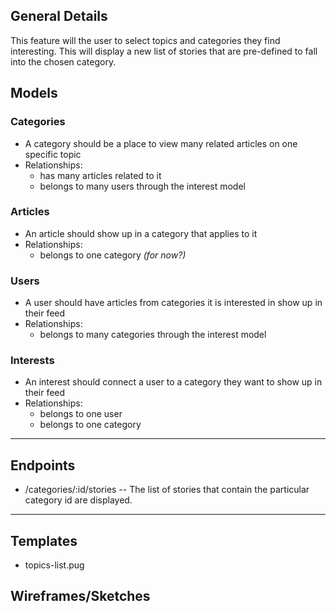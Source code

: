 ## General Details
This feature will the user to select topics and categories they find interesting. This will display a new list of stories that are pre-defined to fall into the chosen category.

## Models

### Categories
  * A category should be a place to view many related articles on one specific topic
  * Relationships:
    * has many articles related to it
    * belongs to many users through the interest model

### Articles
  * An article should show up in a category that applies to it
  * Relationships:
    * belongs to one category *(for now?)*

### Users
  * A user should have articles from categories it is interested in show up in their feed
  * Relationships:
    * belongs to many categories through the interest model

### Interests
  * An interest should connect a user to a category they want to show up in their feed
  * Relationships:
    * belongs to one user
    * belongs to one category

---


## Endpoints

* /categories/:id/stories -- The list of stories that contain the particular category id are displayed.

---


## Templates
  * topics-list.pug

## Wireframes/Sketches
